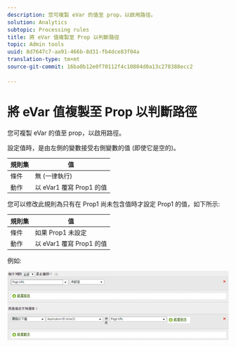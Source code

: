```yaml
---
description: 您可複製 eVar 的值至 prop，以啟用路徑。
solution: Analytics
subtopic: Processing rules
title: 將 eVar 值複製至 Prop 以判斷路徑
topic: Admin tools
uuid: 8d7647c7-aa91-466b-8d31-fb4dce83f04a
translation-type: tm+mt
source-git-commit: 16ba0b12e0f70112f4c10804d0a13c278388ecc2

---
```



# 將 eVar 值複製至 Prop 以判斷路徑

您可複製 eVar 的值至 prop，以啟用路徑。

設定值時，是由左側的變數接受右側變數的值 (即使它是空的)。

| 規則集 | 值 |
|---|---|
| 條件 | 無 (一律執行) |
| 動作 | 以 eVar1 覆寫 Prop1 的值 |

您可以修改此規則為只有在 Prop1 尚未包含值時才設定 Prop1 的值，如下所示:

| 規則集 | 值 |
|---|---|
| 條件 | 如果 Prop1 未設定 |
| 動作 | 以 eVar1 覆寫 Prop1 的值 |

例如:

![](assets/overwrite-empty-prop.png)

